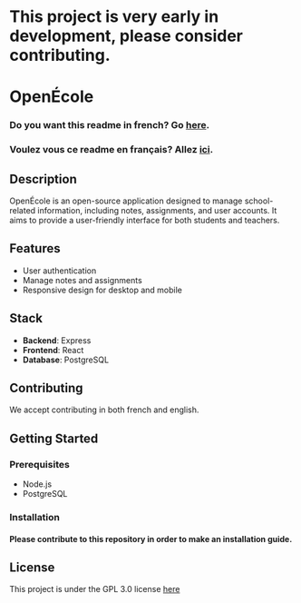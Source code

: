 # This project is very early in development, please consider contributing.

# OpenÉcole

### Do you want this readme in french? Go [here](https://github.com/Komas19-new/OpenEcole/readme.fr.md).
### Voulez vous ce readme en français? Allez [ici](https://github.com/Komas19-new/OpenEcole/readme.fr.md).

## Description
OpenÉcole is an open-source application designed to manage school-related information, including notes, assignments, and user accounts. It aims to provide a user-friendly interface for both students and teachers.

## Features
- User authentication
- Manage notes and assignments
- Responsive design for desktop and mobile

## Stack
- **Backend**: Express
- **Frontend**: React
- **Database**: PostgreSQL

## Contributing
We accept contributing in both french and english.

## Getting Started

### Prerequisites
- Node.js
- PostgreSQL

### Installation

#### Please contribute to this repository in order to make an installation guide.

## License
This project is under the GPL 3.0 license [here](https://github.com/Komas19-new/OpenEcole/LICENSE)